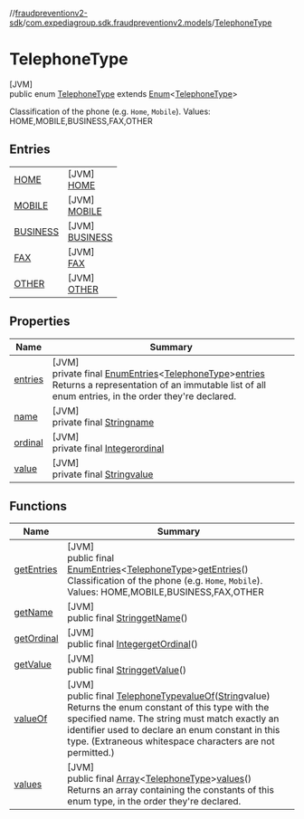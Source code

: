 //[fraudpreventionv2-sdk](../../../index.md)/[com.expediagroup.sdk.fraudpreventionv2.models](../index.md)/[TelephoneType](index.md)

# TelephoneType

[JVM]\
public enum [TelephoneType](index.md) extends [Enum](https://docs.oracle.com/javase/8/docs/api/java/lang/Enum.html)&lt;[TelephoneType](index.md)&gt;

Classification of the phone (e.g. `Home`, `Mobile`). Values: HOME,MOBILE,BUSINESS,FAX,OTHER

## Entries

| | |
|---|---|
| [HOME](-h-o-m-e/index.md) | [JVM]<br>[HOME](-h-o-m-e/index.md) |
| [MOBILE](-m-o-b-i-l-e/index.md) | [JVM]<br>[MOBILE](-m-o-b-i-l-e/index.md) |
| [BUSINESS](-b-u-s-i-n-e-s-s/index.md) | [JVM]<br>[BUSINESS](-b-u-s-i-n-e-s-s/index.md) |
| [FAX](-f-a-x/index.md) | [JVM]<br>[FAX](-f-a-x/index.md) |
| [OTHER](-o-t-h-e-r/index.md) | [JVM]<br>[OTHER](-o-t-h-e-r/index.md) |

## Properties

| Name | Summary |
|---|---|
| [entries](index.md#974158555%2FProperties%2F-173342751) | [JVM]<br>private final [EnumEntries](https://kotlinlang.org/api/latest/jvm/stdlib/kotlin.enums/-enum-entries/index.html)&lt;[TelephoneType](index.md)&gt;[entries](index.md#974158555%2FProperties%2F-173342751)<br>Returns a representation of an immutable list of all enum entries, in the order they're declared. |
| [name](../-verification-type/_3_-d-s/index.md#-372974862%2FProperties%2F-173342751) | [JVM]<br>private final [String](https://docs.oracle.com/javase/8/docs/api/java/lang/String.html)[name](../-verification-type/_3_-d-s/index.md#-372974862%2FProperties%2F-173342751) |
| [ordinal](../-verification-type/_3_-d-s/index.md#-739389684%2FProperties%2F-173342751) | [JVM]<br>private final [Integer](https://docs.oracle.com/javase/8/docs/api/java/lang/Integer.html)[ordinal](../-verification-type/_3_-d-s/index.md#-739389684%2FProperties%2F-173342751) |
| [value](-o-t-h-e-r/index.md#1990496410%2FProperties%2F-173342751) | [JVM]<br>private final [String](https://docs.oracle.com/javase/8/docs/api/java/lang/String.html)[value](-o-t-h-e-r/index.md#1990496410%2FProperties%2F-173342751) |

## Functions

| Name | Summary |
|---|---|
| [getEntries](get-entries.md) | [JVM]<br>public final [EnumEntries](https://kotlinlang.org/api/latest/jvm/stdlib/kotlin.enums/-enum-entries/index.html)&lt;[TelephoneType](index.md)&gt;[getEntries](get-entries.md)()<br>Classification of the phone (e.g. `Home`, `Mobile`). Values: HOME,MOBILE,BUSINESS,FAX,OTHER |
| [getName](index.md#1855340891%2FFunctions%2F-173342751) | [JVM]<br>public final [String](https://docs.oracle.com/javase/8/docs/api/java/lang/String.html)[getName](index.md#1855340891%2FFunctions%2F-173342751)() |
| [getOrdinal](index.md#680963%2FFunctions%2F-173342751) | [JVM]<br>public final [Integer](https://docs.oracle.com/javase/8/docs/api/java/lang/Integer.html)[getOrdinal](index.md#680963%2FFunctions%2F-173342751)() |
| [getValue](get-value.md) | [JVM]<br>public final [String](https://docs.oracle.com/javase/8/docs/api/java/lang/String.html)[getValue](get-value.md)() |
| [valueOf](value-of.md) | [JVM]<br>public final [TelephoneType](index.md)[valueOf](value-of.md)([String](https://docs.oracle.com/javase/8/docs/api/java/lang/String.html)value)<br>Returns the enum constant of this type with the specified name. The string must match exactly an identifier used to declare an enum constant in this type. (Extraneous whitespace characters are not permitted.) |
| [values](values.md) | [JVM]<br>public final [Array](https://kotlinlang.org/api/latest/jvm/stdlib/kotlin/-array/index.html)&lt;[TelephoneType](index.md)&gt;[values](values.md)()<br>Returns an array containing the constants of this enum type, in the order they're declared. |
